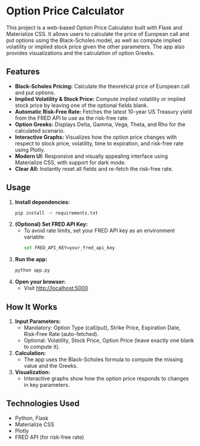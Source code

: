# Option Price Calculator

This project is a web-based Option Price Calculator built with Flask and Materialize CSS. It allows users to calculate the price of European call and put options using the Black-Scholes model, as well as compute implied volatility or implied stock price given the other parameters. The app also provides visualizations and the calculation of option Greeks.

## Features

- **Black-Scholes Pricing:** Calculate the theoretical price of European call and put options.
- **Implied Volatility & Stock Price:** Compute implied volatility or implied stock price by leaving one of the optional fields blank.
- **Automatic Risk-Free Rate:** Fetches the latest 10-year US Treasury yield from the FRED API to use as the risk-free rate.
- **Option Greeks:** Displays Delta, Gamma, Vega, Theta, and Rho for the calculated scenario.
- **Interactive Graphs:** Visualizes how the option price changes with respect to stock price, volatility, time to expiration, and risk-free rate using Plotly.
- **Modern UI:** Responsive and visually appealing interface using Materialize CSS, with support for dark mode.
- **Clear All:** Instantly reset all fields and re-fetch the risk-free rate.

## Usage

1. **Install dependencies:**
	```bash
	pip install -r requirements.txt
	```
2. **(Optional) Set FRED API Key:**
	- To avoid rate limits, set your FRED API key as an environment variable:
	  ```bash
	  set FRED_API_KEY=your_fred_api_key
	  ```
3. **Run the app:**
	```bash
	python app.py
	```
4. **Open your browser:**
	- Visit [http://localhost:5000](http://localhost:5000)

## How It Works

1. **Input Parameters:**
	- Mandatory: Option Type (call/put), Strike Price, Expiration Date, Risk-Free Rate (auto-fetched).
	- Optional: Volatility, Stock Price, Option Price (leave exactly one blank to compute it).
2. **Calculation:**
	- The app uses the Black-Scholes formula to compute the missing value and the Greeks.
3. **Visualization:**
	- Interactive graphs show how the option price responds to changes in key parameters.

## Technologies Used

- Python, Flask
- Materialize CSS
- Plotly
- FRED API (for risk-free rate)

